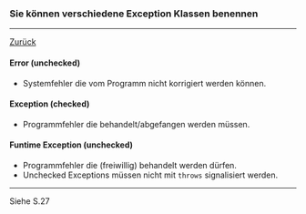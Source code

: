 ### Sie können verschiedene Exception Klassen benennen

---

[Zurück](200exceptions.md)

#### Error (unchecked)

* Systemfehler die vom Programm nicht korrigiert werden können.

#### Exception (checked)

* Programmfehler die behandelt/abgefangen werden müssen.

#### Funtime Exception (unchecked)

* Programmfehler die (freiwillig) behandelt werden dürfen.
* Unchecked Exceptions müssen nicht mit ``throws`` signalisiert werden.

---
Siehe S.27
